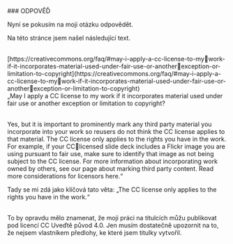 <div id="anchor-odpoved" markdown="1">
### ODPOVĚĎ
</div>

Nyní se pokusím na moji otázku odpovědět.<br>

Na této stránce jsem našel následující text.<br><br>

<div class="do-not-break-out" markdown="1">
[https://creativecommons.org/faq/#may-i-apply-a-cc-license-to-mywork-if-it-incorporates-material-used-under-fair-use-or-anotherexception-or-limitation-to-copyright](https://creativecommons.org/faq/#may-i-apply-a-cc-license-to-mywork-if-it-incorporates-material-used-under-fair-use-or-anotherexception-or-limitation-to-copyright)
</div>

<div class="citace">
„May I apply a CC license to my work if it incorporates material
used under fair use or another exception or limitation to
copyright?<br><br>

Yes, but it is important to prominently mark any third party
material you incorporate into your work so reusers do not think
the CC license applies to that material. The CC license only
applies to the rights you have in the work. For example, if your CClicensed slide deck includes a Flickr image you are using pursuant to fair use, make sure to identify that image as not being subject to the CC license. For more information about incorporating work owned by
others, see our page about marking third party content. Read more
considerations for licensors here.“<br>

</div>

Tady se mi zdá jako klíčová tato věta: „The CC license only applies to
the rights you have in the work.“ <br><br>

To by opravdu mělo znamenat, že moji práci na titulcích můžu
publikovat pod licencí CC Uveďtě původ 4.0. Jen musím dostatečně
upozornit na to, že nejsem vlastníkem předlohy, ke které jsem titulky
vytvořil.<br>
